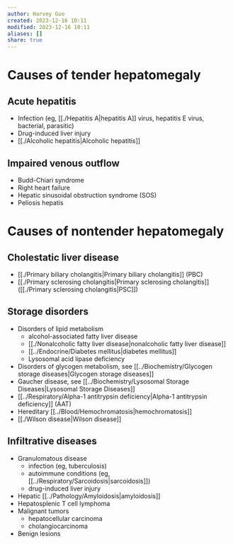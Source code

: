 ```yaml
---
author: Harvey Guo
created: 2023-12-16 10:11
modified: 2023-12-16 10:11
aliases: []
share: true
---
```



# Causes of tender hepatomegaly
## Acute hepatitis
- Infection (eg, [[./Hepatitis A|hepatitis A]] virus, hepatitis E virus, bacterial, parasitic)
- Drug-induced liver injury
- [[./Alcoholic hepatitis|Alcoholic hepatitis]]
## Impaired venous outflow
- Budd-Chiari syndrome
- Right heart failure
- Hepatic sinusoidal obstruction syndrome (SOS)
- Peliosis hepatis
# Causes of nontender hepatomegaly
## Cholestatic liver disease
- [[./Primary biliary cholangitis|Primary biliary cholangitis]] (PBC)
- [[./Primary sclerosing cholangitis|Primary sclerosing cholangitis]] ([[./Primary sclerosing cholangitis|PSC]])
## Storage disorders
- Disorders of lipid metabolism
	- alcohol-associated fatty liver disease
	- [[./Nonalcoholic fatty liver disease|nonalcoholic fatty liver disease]]
	- [[../Endocrine/Diabetes mellitus|diabetes mellitus]]
	- Lysosomal acid lipase deficiency
- Disorders of glycogen metabolism, see [[../Biochemistry/Glycogen storage diseases|Glycogen storage diseases]]
- Gaucher disease, see [[../Biochemistry/Lysosomal Storage Diseases|Lysosomal Storage Diseases]]
- [[../Respiratory/Alpha-1 antitrypsin deficiency|Alpha-1 antitrypsin deficiency]] (AAT)
- Hereditary [[../Blood/Hemochromatosis|hemochromatosis]]
- [[./Wilson disease|Wilson disease]]
## Infiltrative diseases
- Granulomatous disease
	- infection (eg, tuberculosis)
	- autoimmune conditions (eg, [[../Respiratory/Sarcoidosis|sarcoidosis]])
	- drug-induced liver injury
- Hepatic [[../Pathology/Amyloidosis|amyloidosis]]
- Hepatosplenic T cell lymphoma
- Malignant tumors
	- hepatocellular carcinoma
	- cholangiocarcinoma
- Benign lesions